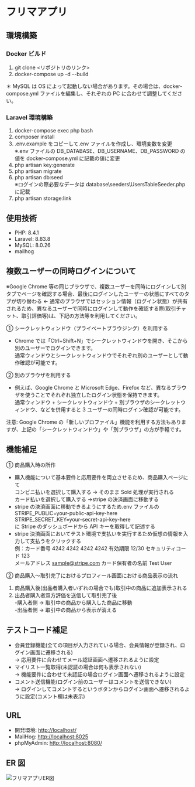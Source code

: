 # フリマアプリ

## 環境構築

### Docker ビルド

1.  git clone <リポジトリのリンク>
2.  docker-compose up -d --build

＊ MySQL は OS によって起動しない場合があります。その場合は、docker-compose.yml ファイルを編集し、それぞれの PC に合わせて調整してください。

### Laravel 環境構築

1.  docker-compose exec php bash
2.  composer install
3.  .env.example をコピーして.env ファイルを作成し、環境変数を変更<br>
    ※.env ファイルの DB_DATABASE、DB_USERNAME、DB_PASSWORD の値を docker-compose.yml に記載の値に変更
4.  php artisan key:generate
5.  php artisan migrate
6.  php artisan db:seed<br>
    ※ログインの際必要なデータは database\seeders\UsersTableSeeder.php に記載
7.  php artisan storage:link

## 使用技術

-   PHP: 8.4.1
-   Laravel: 8.83.8
-   MySQL: 8.0.26
-   mailhog

## 複数ユーザーの同時ログインについて

※Google Chrome 等の同じブラウザで、複数ユーザーを同時にログインして別タブでページを確認する場合、最後にログインしたユーザーの状態にすべてのタブが切り替わる ← 通常のブラウザではセッション情報（ログイン状態）が共有されるため、異なるユーザーで同時にログインして動作を確認する際(取引チャット、取引評価等)は、下記の方法等を利用してください。

① シークレットウィンドウ（プライベートブラウジング）を利用する

-   Chrome では「Ctrl+Shift+N」でシークレットウィンドウを開き、そこから別のユーザーでログインできます。<br>通常ウィンドウとシークレットウィンドウでそれぞれ別のユーザーとして動作確認が可能です。

② 別のブラウザを利用する

-   例えば、Google Chrome と Microsoft Edge、Firefox など、異なるブラウザを使うことでそれぞれ独立したログイン状態を保持できます。<br>通常ウィンドウ + シークレットウィンドウ + 別ブラウザのシークレットウィンドウ、などを併用すると 3 ユーザーの同時ログイン確認が可能です。

注意:
Google Chrome の「新しいプロファイル」機能を利用する方法もありますが、上記の「シークレットウィンドウ」や「別ブラウザ」の方が手軽です。

## 機能補足

① 商品購入時の所作

-   購入機能について基本要件と応用要件を両立させるため、商品購入ページにて<br>コンビニ払いを選択して購入する → そのまま Sold 処理が実行される<br>カード払いを選択して購入する →stripe の決済画面に移動する
-   stripe の決済画面に移動できるようにするため.env ファイルの<br>
    STRIPE_PUBLIC=your-public-api-key-here<br>
    STRIPE_SECRET_KEY=your-secret-api-key-here<br>
    に Stripe のダッシュボードから API キーを取得して記述する
-   stripe 決済画面においてテスト環境で支払いを実行するため仮想の情報を入力して支払うをクリックする<br>
    例：カード番号 4242 4242 4242 4242
    有効期限 12/30
    セキュリティコード 123<br>
    メールアドレス sample@stripe.com
    カード保有者の名前 Test User

② 商品購入～取引完了におけるプロフィール画面における商品表示の流れ<br>

1.  商品購入後(出品者購入者いずれの場合でも)取引中の商品に追加表示される<br>
2.  出品者購入者双方評価を送信して取引完了後<br> -購入者側 → 取引中の商品から購入した商品に移動<br> -出品者側 → 取引中の商品から表示が消える

## テストコード補足

-   会員登録機能(全ての項目が入力されている場合、会員情報が登録され、ログイン画面に遷移される)<br>
    → 応用要件に合わせてメール認証画面へ遷移されるように設定
-   マイリスト一覧取得(未認証の場合は何も表示されない)<br>
    → 機能要件に合わせて未認証の場合ログイン画面へ遷移されるように設定
-   コメント送信機能(ログイン前のユーザーはコメントを送信できない)<br>
    → ログインしてコメントするというボタンからログイン画面へ遷移されるように設定(コメント欄は未表示)

## URL

-   開発環境: [http://localhost/](http://localhost/)
-   MailHog: [http://localhost:8025](http://localhost:8025)
-   phpMyAdmin: [http://localhost:8080/](http://localhost:8080/)

## ER 図

![フリマアプリER図](https://github.com/user-attachments/assets/4457baff-a85b-4c8f-9a05-5f813c4e8127)
